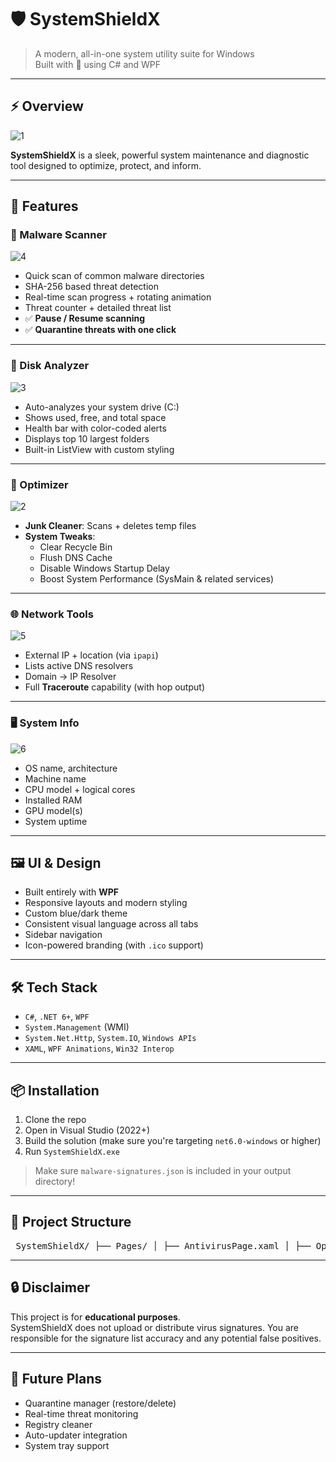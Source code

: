 # 🛡️ SystemShieldX

> A modern, all-in-one system utility suite for Windows  
> Built with 💙 using C# and WPF

---

## ⚡ Overview
![1](https://github.com/user-attachments/assets/828946ea-ab7f-4507-b470-c1dac280da7a)

**SystemShieldX** is a sleek, powerful system maintenance and diagnostic tool designed to optimize, protect, and inform.  

---

## 🚀 Features

### 🦠 Malware Scanner
![4](https://github.com/user-attachments/assets/a456b6ab-4800-4233-a525-dbda6054e40f)

- Quick scan of common malware directories
- SHA-256 based threat detection
- Real-time scan progress + rotating animation
- Threat counter + detailed threat list
- ✅ **Pause / Resume scanning**
- ✅ **Quarantine threats with one click**

---

### 💾 Disk Analyzer
![3](https://github.com/user-attachments/assets/b9907480-de34-44d3-8d38-4ab5be929e73)

- Auto-analyzes your system drive (C:\)
- Shows used, free, and total space
- Health bar with color-coded alerts
- Displays top 10 largest folders
- Built-in ListView with custom styling

---

### 🧹 Optimizer
![2](https://github.com/user-attachments/assets/ef00e7c2-53ca-4214-a4bb-d313f5eb3950)

- **Junk Cleaner**: Scans + deletes temp files
- **System Tweaks**:
  - Clear Recycle Bin
  - Flush DNS Cache
  - Disable Windows Startup Delay
  - Boost System Performance (SysMain & related services)

---

### 🌐 Network Tools
![5](https://github.com/user-attachments/assets/02ee4212-3db2-439f-9e40-d0c012737f7f)

- External IP + location (via `ipapi`)
- Lists active DNS resolvers
- Domain → IP Resolver
- Full **Traceroute** capability (with hop output)

---

### 🖥️ System Info
![6](https://github.com/user-attachments/assets/7490f9ee-34d8-4f9e-9d6e-f04072c17830)

- OS name, architecture
- Machine name
- CPU model + logical cores
- Installed RAM
- GPU model(s)
- System uptime

---

## 🖼️ UI & Design

- Built entirely with **WPF**
- Responsive layouts and modern styling
- Custom blue/dark theme
- Consistent visual language across all tabs
- Sidebar navigation
- Icon-powered branding (with `.ico` support)

---

## 🛠️ Tech Stack

- `C#`, `.NET 6+`, `WPF`
- `System.Management` (WMI)
- `System.Net.Http`, `System.IO`, `Windows APIs`
- `XAML`, `WPF Animations`, `Win32 Interop`

---

## 📦 Installation

1. Clone the repo  
2. Open in Visual Studio (2022+)
3. Build the solution (make sure you're targeting `net6.0-windows` or higher)
4. Run `SystemShieldX.exe`

> Make sure `malware-signatures.json` is included in your output directory!

---

## 📁 Project Structure

<pre> SystemShieldX/ ├── Pages/ │ ├── AntivirusPage.xaml │ ├── OptimizerPage.xaml │ ├── DiskAnalyzerPage.xaml │ ├── NetworkToolsPage.xaml │ └── SystemInfoPage.xaml ├── Assets/ │ ├── scan.png │ ├── image-asset.png │ └── SystemShieldX.ico ├── App.xaml ├── MainWindow.xaml ├── malware-signatures.json └── README.md </pre>

---

## 🔒 Disclaimer

This project is for **educational purposes**.  
SystemShieldX does not upload or distribute virus signatures. You are responsible for the signature list accuracy and any potential false positives.

---

## 🧠 Future Plans

- Quarantine manager (restore/delete)
- Real-time threat monitoring
- Registry cleaner
- Auto-updater integration
- System tray support
